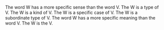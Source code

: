 The word W has a more specific sense than the word V.
The W is a type of V.
The W is a kind of V.
The W is a specific case of V.
The W is a subordinate type of V.
The word W has a more specific meaning than the word V.
The W is the V.
